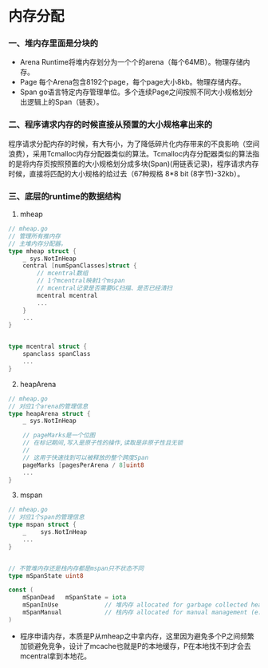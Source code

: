 # 内存分配

### 一、堆内存里面是分块的

- Arena
    Runtime将堆内存划分为一个个的arena（每个64MB）。物理存储内存。
- Page
    每个Arena包含8192个page，每个page大小8kb。物理存储内存。
- Span
    go语言特定内存管理单位。多个连续Page之间按照不同大小规格划分出逻辑上的Span（链表）。


### 二、程序请求内存的时候直接从预置的大小规格拿出来的

程序请求分配内存的时候，有大有小，为了降低碎片化内存带来的不良影响（空间浪费），采用Tcmalloc内存分配器类似的算法。Tcmalloc内存分配器类似的算法指的是将内存页按照预置的大小规格划分成多块(Span)(用链表记录)，程序请求内存时候，直接将匹配的大小规格的给过去（67种规格 8*8 bit (8字节)-32kb）。


### 三、底层的runtime的数据结构

1. mheap

```go
// mheap.go
// 管理所有推内存
// 主堆内存分配器。
type mheap struct {
	_ sys.NotInHeap
    central [numSpanClasses]struct {
        // mcentral数组
        // 1个mcentral映射1个mspan
        // mcentral记录是否需要GC扫描、是否已经清扫
		mcentral mcentral
        ...
    }
    ...
}


type mcentral struct {
	spanclass spanClass
    ...
}
```


2. heapArena

```go
// mheap.go
// 对应1个arena的管理信息
type heapArena struct {
	_ sys.NotInHeap

    // pageMarks是一个位图
    // 在标记期间,写入是原子性的操作,读取是非原子性且无锁
	//
	// 这用于快速找到可以被释放的整个跨度Span
	pageMarks [pagesPerArena / 8]uint8
    ...
}
```

3. mspan

```go
// mheap.go
// 对应1个span的管理信息
type mspan struct {
	_    sys.NotInHeap
    ...
}


// 不管堆内存还是栈内存都是mspan只不状态不同
type mSpanState uint8

const (
	mSpanDead   mSpanState = iota
	mSpanInUse             // 堆内存 allocated for garbage collected heap
	mSpanManual            // 栈内存 allocated for manual management (e.g., stack allocator)
)
```


- 程序申请内存，本质是P从mheap之中拿内存，这里因为避免多个P之间频繁加锁避免竞争，设计了mcache也就是P的本地缓存，P在本地找不到才会去mcentral拿到本地花。
